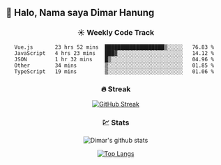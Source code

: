 ## 👋 Halo, Nama saya **Dimar Hanung**

<center>

### :sunny: Weekly Code Track
<!--START_SECTION:waka-->
```text
Vue.js       23 hrs 52 mins  ███████████████████▒░░░░░   76.83 % 
JavaScript   4 hrs 23 mins   ███▓░░░░░░░░░░░░░░░░░░░░░   14.12 % 
JSON         1 hr 32 mins    █▒░░░░░░░░░░░░░░░░░░░░░░░   04.96 % 
Other        34 mins         ▒░░░░░░░░░░░░░░░░░░░░░░░░   01.85 % 
TypeScript   19 mins         ▒░░░░░░░░░░░░░░░░░░░░░░░░   01.06 % 
```
<!--END_SECTION:waka-->

### :fire: Streak

[![GitHub Streak](http://github-readme-streak-stats.herokuapp.com?user=dimar-hanung)](https://git.io/streak-stats)

### :chart: Stats

![Dimar's github stats](https://github-readme-stats.vercel.app/api?username=dimar-hanung&show_icons=true&theme=vue)

[![Top Langs](https://github-readme-stats.vercel.app/api/top-langs/?username=dimar-hanung)](#)

</center>
